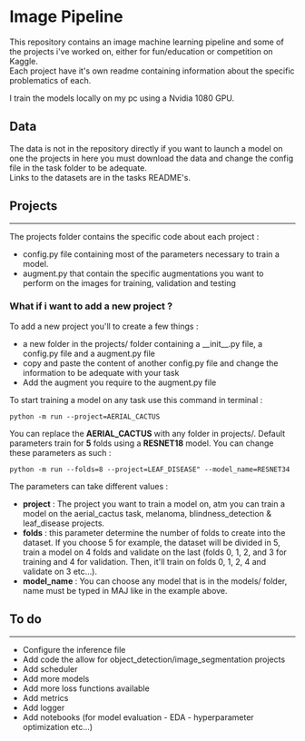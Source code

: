 # **Image Pipeline**

This repository contains an image machine learning pipeline and some of the projects i've worked on, either for fun/education or competition on Kaggle. \
Each project have it's own readme containing information about the specific problematics of each. 

I train the models locally on my pc using a Nvidia 1080 GPU. 
## **Data**

The data is not in the repository directly if you want to launch a model on one the projects in here you must download the data and change the config file in the task folder to be adequate. \
Links to the datasets are in the tasks README's.
## **Projects**
---
The projects folder contains the specific code about each project :
 * config.py file containing  most of the parameters necessary to train a model.
 * augment.py that contain the specific augmentations you want to perform on the images for training, validation and testing

### **What if i want to add a new project ?**
To add a new project you'll to create a few things : 
* a new folder in the projects/ folder containing a \_\_init\_\_.py file, a config.py file and a augment.py file
* copy and paste the content of another config.py file and change the information to be adequate with your task
* Add the augment you require to the augment.py file

To start training a model on any task use this command in terminal :
```
python -m run --project=AERIAL_CACTUS
```
You can replace the **AERIAL_CACTUS** with any folder in projects/.
Default parameters train for **5** folds using a **RESNET18** model.
You can change these parameters as such :
```
python -m run --folds=8 --project=LEAF_DISEASE" --model_name=RESNET34
```

The parameters can take different values :
* **project** : The project you want to train a model on, atm you can train a model on the aerial_cactus task, melanoma, blindness_detection & leaf_disease projects.
* **folds** : this parameter determine the number of folds to create into the dataset. If you choose 5 for example, the dataset will be divided in 5, train a model on 4 folds and validate on the last (folds 0, 1, 2, and 3 for training and 4 for validation. Then, it'll train on folds 0, 1, 2, 4 and validate on 3 etc...).
* **model_name** : You can choose any model that is in the models/ folder, name must be typed in MAJ like in the example above.

## **To do** 
---
* Configure the inference file
* Add code the allow for object_detection/image_segmentation projects
* Add scheduler
* Add more models
* Add more loss functions available
* Add metrics
* Add logger
* Add notebooks (for model evaluation - EDA - hyperparameter optimization etc...)